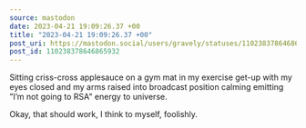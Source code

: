 ```yaml
---
source: mastodon
date: 2023-04-21 19:09:26.37 +00
title: "2023-04-21 19:09:26.37 +00"
post_uri: https://mastodon.social/users/gravely/statuses/110238378646865932
post_id: 110238378646865932
---
```

Sitting criss-cross applesauce on a gym mat in my exercise get-up with my eyes closed and my arms raised into broadcast position calming emitting ”I’m not going to RSA" energy to universe.

Okay, that should work, I think to myself, foolishly.


